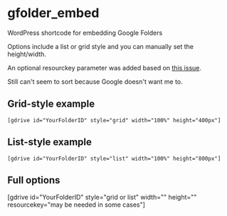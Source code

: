 # gfolder_embed
WordPress shortcode for embedding Google Folders

Options include a list or grid style and you can manually set the height/width. 

An optional resourckey parameter was added based on [this issue](https://github.com/woodwardtw/gfolder_embed/issues/5).

Still can't seem to sort because Google doesn't want me to.

## Grid-style example
```wordpress
[gdrive id="YourFolderID" style="grid" width="100%" height="400px"]
```

## List-style example
```wordpress
[gdrive id="YourFolderID" style="list" width="100%" height="800px"]
```
## Full options
 [gdrive id="YourFolderID" style="grid or list" width="" height="" resourcekey="may be needed in some cases"]
